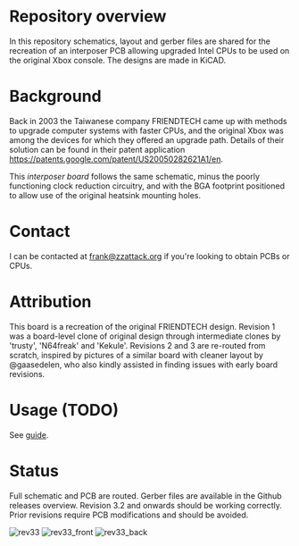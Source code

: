 # Repository overview
In this repository schematics, layout and gerber files are shared for the recreation of an interposer PCB allowing upgraded Intel CPUs to be used on the original Xbox console. The designs are made in KiCAD.

# Background
Back in 2003 the Taiwanese company FRIENDTECH came up with methods to upgrade computer systems with faster CPUs, and the original Xbox was among the devices for which they offered an upgrade path. Details of their solution can be found in their patent application https://patents.google.com/patent/US20050282621A1/en.

This _interposer board_ follows the same schematic, minus the poorly functioning clock reduction circuitry, and with the BGA footprint positioned to allow use of the original heatsink mounting holes.

# Contact
I can be contacted at frank@zzattack.org if you're looking to obtain PCBs or CPUs.

# Attribution
This board is a recreation of the original FRIENDTECH design. Revision 1 was a board-level clone of original design through intermediate clones by 'trusty', 'N64freak' and 'Kekule'. Revisions 2 and 3 are re-routed from scratch, inspired by pictures of a similar board with cleaner layout by @gaasedelen, who also kindly assisted in finding issues with early board revisions.

# Usage (TODO)
See [guide](https://github.com/zzattack/xbox-cpu-interposer/blob/main/guide.md).

# Status
Full schematic and PCB are routed. Gerber files are available in the Github releases overview.
Revision 3.2 and onwards should be working correctly.
Prior revisions require PCB modifications and should be avoided.

![rev33](https://github.com/user-attachments/assets/d8233981-2106-4230-9c0e-d044785e6a47)
![rev33_front](https://github.com/user-attachments/assets/05504527-243f-45ee-9fd0-078bd46bd519)
![rev33_back](https://github.com/user-attachments/assets/97cba066-3ce7-4e8c-a13a-351d06dafa6e)
